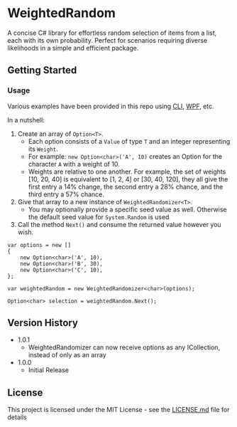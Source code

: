 # WeightedRandom

A concise C# library for effortless random selection of items from a list, each with its own probability. Perfect for scenarios requiring diverse likelihoods in a simple and efficient package.

## Getting Started

### Usage

Various examples have been provided in this repo using [CLI](WeightedRandomDemoCLI), [WPF](WeightedRandomDemoWPF), etc.

In a nutshell:
1. Create an array of `Option<T>`.
    * Each option consists of a `Value` of type `T` and an integer representing its `Weight`.
    * For example: `new Option<char>('A', 10)` creates an Option for the character `A` with a weight of 10.
    * Weights are relative to one another. For example, the set of weights [10, 20, 40] is equivalent to [1, 2, 4] or [30, 40, 120], they all give the first entry a 14% change, the second entry a 28% chance, and the third entry a 57% chance.
1. Give that array to a new instance of `WeightedRandomizer<T>`.
    * You may optionally provide a specific seed value as well. Otherwise the default seed value for `System.Random` is used
1. Call the method `Next()` and consume the returned value however you wish.
```
var options = new []
{
    new Option<char>('A', 10),
    new Option<char>('B', 30),
    new Option<char>('C', 10),
};

var weightedRandom = new WeightedRandomizer<char>(options);

Option<char> selection = weightedRandom.Next();
```

## Version History

* 1.0.1
    * WeightedRandomizer can now receive options as any ICollection, instead of only as an array
* 1.0.0
    * Initial Release

## License

This project is licensed under the MIT License - see the [LICENSE.md](LICENSE.md) file for details
